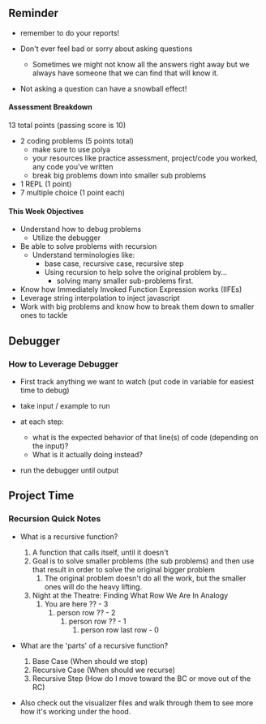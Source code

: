 ## Reminder
- remember to do your reports!

- Don't ever feel bad or sorry about asking questions
  - Sometimes we might not know all the answers right away but we always have someone that we can find that will know it.
  
- Not asking a question can have a snowball effect!


#### Assessment Breakdown
13 total points (passing score is 10)
- 2 coding problems (5 points total)
	- make sure to use polya
	- your resources like practice assessment, project/code you worked, any code you've written
	- break big problems down into smaller sub problems
- 1 REPL (1 point)
- 7 multiple choice (1 point each)

#### This Week Objectives
- Understand how to debug problems
  - Utilize the debugger
- Be able to solve problems with recursion
  - Understand terminologies like:
    -  base case, recursive case, recursive step
    -  Using recursion to help solve the original problem by...
       -  solving many smaller sub-problems first.
- Know how Immediately Invoked Function Expression works (IIFEs)
- Leverage string interpolation to inject javascript 
- Work with big problems and know how to break them down to smaller ones to tackle

## Debugger

### How to Leverage Debugger
- First track anything we want to watch (put code in variable for easiest time to debug)

- take input / example to run

- at each step:
	- what is the expected behavior of that line(s) of code (depending on the input)? 
	- What is it actually doing instead?

- run the debugger until output

## Project Time

### Recursion Quick Notes
- What is a recursive function?
  1. A function that calls itself, until it doesn't
  2. Goal is to solve smaller problems (the sub problems) and then use that result in order to solve the original bigger problem
     1. The original problem doesn't do all the work, but the smaller ones will do the heavy lifting.
  3. Night at the Theatre: Finding What Row We Are In Analogy
     1. You are here ?? - 3
        1. person row ?? - 2
           1. person row ?? - 1
              1. person row last row - 0



- What are the 'parts' of a recursive function?
  1. Base Case (When should we stop)
  2. Recursive Case (When should we recurse)
  3. Recursive Step (How do I move toward the BC or move out of the RC)

- Also check out the visualizer files and walk through them to see more how it's working under the hood.
